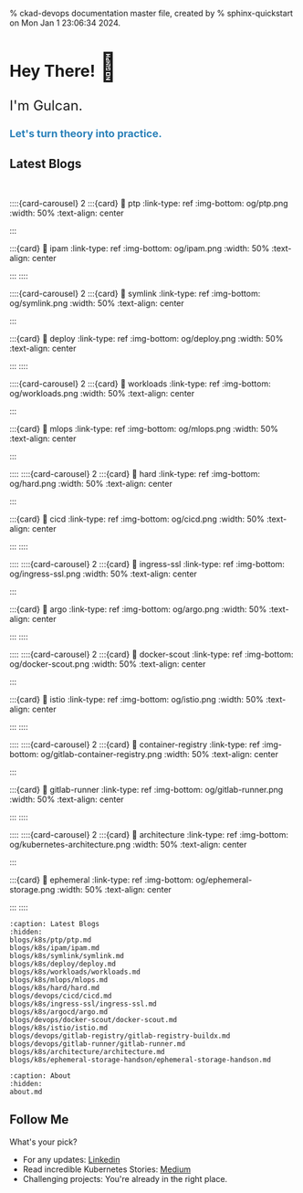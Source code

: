 % ckad-devops documentation master file, created by
% sphinx-quickstart on Mon Jan  1 23:06:34 2024.

# Hey There! <span style="font-size: 48px;">👋 </span>

<p style="font-size: 24px;">I'm Gulcan.</p>
<p style="font-size: 18px; font-weight: bold; color: #2980b9;">Let's turn theory into practice.</p>


<!-- <img src="https://api.thegreenwebfoundation.org/greencheckimage/kuberada.devtechops.dev?nocache=true" alt="This website is hosted Green - checked by thegreenwebfoundation.org"> -->

## Latest Blogs

</br>

::::{card-carousel} 2
:::{card}
:link: ptp
:link-type: ref
:img-bottom: og/ptp.png
:width: 50%
:text-align: center

:::

:::{card}
:link: ipam
:link-type: ref
:img-bottom: og/ipam.png
:width: 50%
:text-align: center

:::
::::

::::{card-carousel} 2
:::{card}
:link: symlink
:link-type: ref
:img-bottom: og/symlink.png
:width: 50%
:text-align: center

:::

:::{card}
:link: deploy
:link-type: ref
:img-bottom: og/deploy.png
:width: 50%
:text-align: center

:::
::::

::::{card-carousel} 2
:::{card}
:link: workloads
:link-type: ref
:img-bottom: og/workloads.png
:width: 50%
:text-align: center

:::

:::{card}
:link: mlops
:link-type: ref
:img-bottom: og/mlops.png
:width: 50%
:text-align: center

:::

::::
::::{card-carousel} 2
:::{card}
:link: hard
:link-type: ref
:img-bottom: og/hard.png
:width: 50%
:text-align: center

:::

:::{card}
:link: cicd
:link-type: ref
:img-bottom: og/cicd.png
:width: 50%
:text-align: center

:::
::::

::::
::::{card-carousel} 2
:::{card}
:link: ingress-ssl
:link-type: ref
:img-bottom: og/ingress-ssl.png
:width: 50%
:text-align: center

:::

:::{card}
:link: argo
:link-type: ref
:img-bottom: og/argo.png
:width: 50%
:text-align: center

:::
::::

::::
::::{card-carousel} 2
:::{card}
:link: docker-scout
:link-type: ref
:img-bottom: og/docker-scout.png
:width: 50%
:text-align: center

:::

:::{card}
:link: istio
:link-type: ref
:img-bottom: og/istio.png
:width: 50%
:text-align: center

:::
::::


::::
::::{card-carousel} 2
:::{card}
:link: container-registry
:link-type: ref
:img-bottom: og/gitlab-container-registry.png
:width: 50%
:text-align: center

:::

:::{card}
:link: gitlab-runner
:link-type: ref
:img-bottom: og/gitlab-runner.png
:width: 50%
:text-align: center

:::
::::

::::
::::{card-carousel} 2
:::{card}
:link: architecture
:link-type: ref
:img-bottom: og/kubernetes-architecture.png
:width: 50%
:text-align: center

:::

:::{card}
:link: ephemeral
:link-type: ref
:img-bottom: og/ephemeral-storage.png
:width: 50%
:text-align: center

:::
::::

```{toctree}
:caption: Latest Blogs
:hidden:
blogs/k8s/ptp/ptp.md
blogs/k8s/ipam/ipam.md
blogs/k8s/symlink/symlink.md
blogs/k8s/deploy/deploy.md
blogs/k8s/workloads/workloads.md
blogs/k8s/mlops/mlops.md
blogs/k8s/hard/hard.md
blogs/devops/cicd/cicd.md
blogs/k8s/ingress-ssl/ingress-ssl.md
blogs/k8s/argocd/argo.md
blogs/devops/docker-scout/docker-scout.md
blogs/k8s/istio/istio.md
blogs/devops/gitlab-registry/gitlab-registry-buildx.md
blogs/devops/gitlab-runner/gitlab-runner.md
blogs/k8s/architecture/architecture.md
blogs/k8s/ephemeral-storage-handson/ephemeral-storage-handson.md
```

```{toctree}
:caption: About
:hidden:
about.md

```

## Follow Me

What's your pick?

- For any updates: [Linkedin](https://www.linkedin.com/in/gulcantopcu/)
- Read incredible Kubernetes Stories: [Medium](https://medium.com/@gulcantopcu)
- Challenging projects: You're already in the right place.

